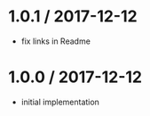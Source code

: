 
1.0.1 / 2017-12-12
==================

 * fix links in Readme

1.0.0 / 2017-12-12
==================

 * initial implementation
